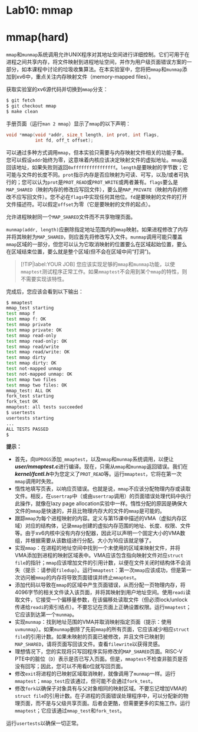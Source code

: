 # Lab10: mmap

# mmap(hard)

`mmap`和`munmap`系统调用允许UNIX程序对其地址空间进行详细控制。它们可用于在进程之间共享内存，将文件映射到进程地址空间，并作为用户级页面错误方案的一部分，如本课程中讨论的垃圾收集算法。在本实验室中，您将把`mmap`和`munmap`添加到xv6中，重点关注内存映射文件（memory-mapped files）。

获取实验室的xv6源代码并切换到`mmap`分支：

```bash
$ git fetch
$ git checkout mmap
$ make clean
```

手册页面（运行`man 2 mmap`）显示了`mmap`的以下声明：

```c
void *mmap(void *addr, size_t length, int prot, int flags,
           int fd, off_t offset);
```

可以通过多种方式调用`mmap`，但本实验只需要与内存映射文件相关的功能子集。您可以假设`addr`始终为零，这意味着内核应该决定映射文件的虚拟地址。`mmap`返回该地址，如果失败则返回`0xffffffffffffffff`。`length`是要映射的字节数；它可能与文件的长度不同。`prot`指示内存是否应映射为可读、可写，以及/或者可执行的；您可以认为`prot`是`PROT_READ`或`PROT_WRITE`或两者兼有。`flags`要么是`MAP_SHARED`（映射内存的修改应写回文件），要么是`MAP_PRIVATE`（映射内存的修改不应写回文件）。您不必在`flags`中实现任何其他位。`fd`是要映射的文件的打开文件描述符。可以假定`offset`为零（它是要映射的文件的起点）。

允许进程映射同一个`MAP_SHARED`文件而不共享物理页面。

`munmap(addr, length)`应删除指定地址范围内的`mmap`映射。如果进程修改了内存并将其映射为`MAP_SHARED`，则应首先将修改写入文件。`munmap`调用可能只覆盖`mmap`区域的一部分，但您可以认为它取消映射的位置要么在区域起始位置，要么在区域结束位置，要么就是整个区域(但不会在区域中间“打洞”)。

> [!TIP|label:YOUR JOB]
> 您应该实现足够的`mmap`和`munmap`功能，以使`mmaptest`测试程序正常工作。如果`mmaptest`不会用到某个`mmap`的特性，则不需要实现该特性。

完成后，您应该会看到以下输出： 

```bash
$ mmaptest
mmap_test starting
test mmap f
test mmap f: OK
test mmap private
test mmap private: OK
test mmap read-only
test mmap read-only: OK
test mmap read/write
test mmap read/write: OK
test mmap dirty
test mmap dirty: OK
test not-mapped unmap
test not-mapped unmap: OK
test mmap two files
test mmap two files: OK
mmap_test: ALL OK
fork_test starting
fork_test OK
mmaptest: all tests succeeded
$ usertests
usertests starting
...
ALL TESTS PASSED
$ 
```

**提示：**

- 首先，向`UPROGS`添加`_mmaptest`，以及`mmap`和`munmap`系统调用，以便让***user/mmaptest.c***进行编译。现在，只需从`mmap`和`munmap`返回错误。我们在***kernel/fcntl.h***中为您定义了`PROT_READ`等。运行`mmaptest`，它将在第一次`mmap`调用时失败。
- 惰性地填写页表，以响应页错误。也就是说，`mmap`不应该分配物理内存或读取文件。相反，在`usertrap`中（或由`usertrap`调用）的页面错误处理代码中执行此操作，就像在lazy page allocation实验中一样。惰性分配的原因是确保大文件的`mmap`是快速的，并且比物理内存大的文件的`mmap`是可能的。
- 跟踪`mmap`为每个进程映射的内容。定义与第15课中描述的VMA（虚拟内存区域）对应的结构体，记录`mmap`创建的虚拟内存范围的地址、长度、权限、文件等。由于xv6内核中没有内存分配器，因此可以声明一个固定大小的VMA数组，并根据需要从该数组进行分配。大小为16应该就足够了。
- 实现`mmap`：在进程的地址空间中找到一个未使用的区域来映射文件，并将VMA添加到进程的映射区域表中。VMA应该包含指向映射文件对应`struct file`的指针；`mmap`应该增加文件的引用计数，以便在文件关闭时结构体不会消失（提示：请参阅`filedup`）。运行`mmaptest`：第一次`mmap`应该成功，但是第一次访问被`mmap`的内存将导致页面错误并终止`mmaptest`。
- 添加代码以导致在`mmap`的区域中产生页面错误，从而分配一页物理内存，将4096字节的相关文件读入该页面，并将其映射到用户地址空间。使用`readi`读取文件，它接受一个偏移量参数，在该偏移处读取文件（但必须lock/unlock传递给`readi`的索引结点）。不要忘记在页面上正确设置权限。运行`mmaptest`；它应该到达第一个`munmap`。
- 实现`munmap`：找到地址范围的VMA并取消映射指定页面（提示：使用`uvmunmap`）。如果`munmap`删除了先前`mmap`的所有页面，它应该减少相应`struct file`的引用计数。如果未映射的页面已被修改，并且文件已映射到`MAP_SHARED`，请将页面写回该文件。查看`filewrite`以获得灵感。
- 理想情况下，您的实现将只写回程序实际修改的`MAP_SHARED`页面。RISC-V PTE中的脏位（`D`）表示是否已写入页面。但是，`mmaptest`不检查非脏页是否没有回写；因此，您可以不用看`D`位就写回页面。
- 修改`exit`将进程的已映射区域取消映射，就像调用了`munmap`一样。运行`mmaptest`；`mmap_test`应该通过，但可能不会通过`fork_test`。
- 修改`fork`以确保子对象具有与父对象相同的映射区域。不要忘记增加VMA的`struct file`的引用计数。在子进程的页面错误处理程序中，可以分配新的物理页面，而不是与父级共享页面。后者会更酷，但需要更多的实施工作。运行`mmaptest`；它应该通过`mmap_test`和`fork_test`。

运行`usertests`以确保一切正常。



 